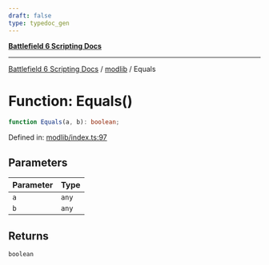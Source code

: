 ```yaml
---
draft: false
type: typedoc_gen
---
```


[**Battlefield 6 Scripting Docs**](../../_index.md)

***

[Battlefield 6 Scripting Docs](../../_index.md) / [modlib](../_index.md) / Equals

# Function: Equals()

```ts
function Equals(a, b): boolean;
```

Defined in: [modlib/index.ts:97](https://github.com/battlefield-portal-community/portal-docs/blob/ff09b2690670f74de7e97198022e5a97ff1161ff/generators/santiago/modlib/index.ts#L97)

## Parameters

| Parameter | Type |
| ------ | ------ |
| `a` | `any` |
| `b` | `any` |

## Returns

`boolean`
